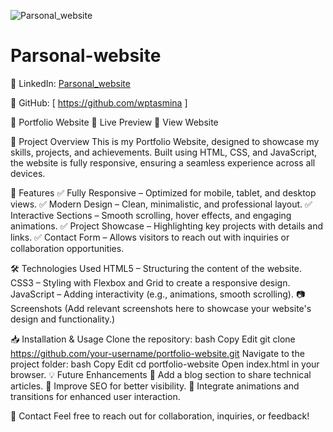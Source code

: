 
![Parsonal_website](https://github.com/user-attachments/assets/ca7649a1-f542-4d5c-a519-f9bbdcb4b755)


# Parsonal-website

🔗 LinkedIn: [Parsonal_website](https://portfolio-website-eight-red-87.vercel.app)

🔗 GitHub: [ https://github.com/wptasmina ]

🌟 Portfolio Website
🚀 Live Preview
🔗 View Website

📌 Project Overview
This is my Portfolio Website, designed to showcase my skills, projects, and achievements. Built using HTML, CSS, and JavaScript, the website is fully responsive, ensuring a seamless experience across all devices.

🎯 Features
✅ Fully Responsive – Optimized for mobile, tablet, and desktop views.
✅ Modern Design – Clean, minimalistic, and professional layout.
✅ Interactive Sections – Smooth scrolling, hover effects, and engaging animations.
✅ Project Showcase – Highlighting key projects with details and links.
✅ Contact Form – Allows visitors to reach out with inquiries or collaboration opportunities.

🛠 Technologies Used
HTML5 – Structuring the content of the website.
CSS3 – Styling with Flexbox and Grid to create a responsive design.
JavaScript – Adding interactivity (e.g., animations, smooth scrolling).
📷 Screenshots
(Add relevant screenshots here to showcase your website's design and functionality.)

📥 Installation & Usage
Clone the repository:
bash
Copy
Edit
git clone https://github.com/your-username/portfolio-website.git
Navigate to the project folder:
bash
Copy
Edit
cd portfolio-website
Open index.html in your browser.
💡 Future Enhancements
🔹 Add a blog section to share technical articles.
🔹 Improve SEO for better visibility.
🔹 Integrate animations and transitions for enhanced user interaction.

📩 Contact
Feel free to reach out for collaboration, inquiries, or feedback!

